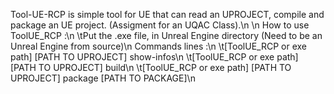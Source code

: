 Tool-UE-RCP is simple tool for UE that can read an UPROJECT, compile and package an UE project. (Assigment for an UQAC Class).\n
\n
How to use ToolUE_RCP :\n
    \tPut the .exe file, in Unreal Engine directory (Need to be an Unreal Engine from source)\n
Commands lines :\n
    \t[ToolUE_RCP or exe path] [PATH TO UPROJECT] show-infos\n
    \t[ToolUE_RCP or exe path] [PATH TO UPROJECT] build\n
    \t[ToolUE_RCP or exe path] [PATH TO UPROJECT] package [PATH TO PACKAGE]\n

